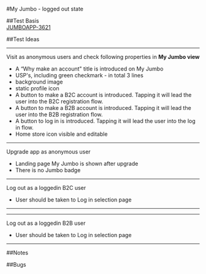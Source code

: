 #My Jumbo - logged out state


##Test Basis
<br>
[JUMBOAPP-3621](https://icemobile.atlassian.net/browse/JUMBOAPP-3621)
<br>



##Test Ideas

***

Visit as anonymous users and check following properties in **My Jumbo view**
<br> 
	
* A “Why make an account" title is introduced on My Jumbo
* USP's, including green checkmark - in total 3 lines
* background image
* static profile icon
* A button to make a B2C account is introduced. Tapping it will lead the user into the B2C registration flow.
* A button to make a B2B account is introduced. Tapping it will lead the user into the B2B registration flow.
* A button to log in is introduced. Tapping it will lead the user into the log in flow.
* Home store icon visible and editable

***

Upgrade app as anonymous user

* Landing page My Jumbo is shown after upgrade
* There is no Jumbo badge

***

Log out as a loggedin B2C user

* User should be taken to Log in selection page


***

***

Log out as a loggedin B2B user

* User should be taken to Log in selection page


***


##Notes
<br>

##Bugs


